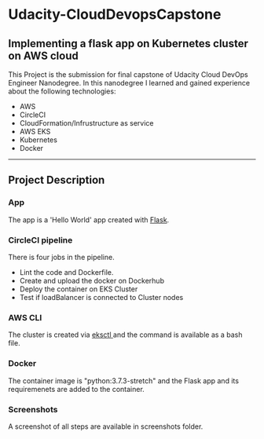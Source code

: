 # Udacity-CloudDevopsCapstone
## Implementing a flask app on Kubernetes cluster on AWS cloud
This Project is the submission for final capstone of Udacity Cloud DevOps Engineer Nanodegree. In this nanodegree I learned and gained experience about the following technologies:

- AWS
- CircleCI
- CloudFormation/Infrustructure as service
- AWS EKS
- Kubernetes
- Docker

---
## Project Description

### App

The app is a 'Hello World' app created with [Flask](https://github.com/pallets/flask).

### CircleCI pipeline

There is four jobs in the pipeline. 
- Lint the code and Dockerfile. 
- Create and upload the docker on Dockerhub
- Deploy the container on EKS Cluster
- Test if loadBalancer is connected to Cluster nodes

### AWS CLI

The cluster is created via [eksctl ](https://eksctl.io/) and the command is available as a bash file.

### Docker

The container image is "python:3.7.3-stretch" and the Flask app and its requiremenets are added to the container.


### Screenshots
A screenshot of all steps are available in screenshots folder.

